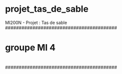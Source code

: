 # projet_tas_de_sable
MI200N - Projet : Tas de sable
#########################################
# groupe MI 4
# 
# 
# 
# 
#########################################